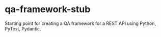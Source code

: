 # qa-framework-stub
Starting point for creating a QA framework for a REST API using Python, PyTest, Pydantic.
